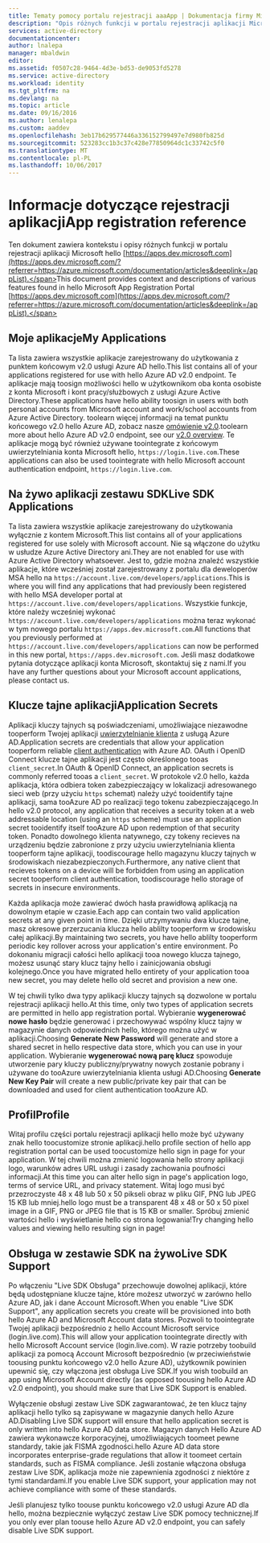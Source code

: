 ```yaml
---
title: Tematy pomocy portalu rejestracji aaaApp | Dokumentacja firmy Microsoft
description: "Opis różnych funkcji w portalu rejestracji aplikacji Microsoft hello."
services: active-directory
documentationcenter: 
author: lnalepa
manager: mbaldwin
editor: 
ms.assetid: f0507c28-9464-4d3e-bd53-de9053fd5278
ms.service: active-directory
ms.workload: identity
ms.tgt_pltfrm: na
ms.devlang: na
ms.topic: article
ms.date: 09/16/2016
ms.author: lenalepa
ms.custom: aaddev
ms.openlocfilehash: 3eb17b629577446a336152799497e7d980fb825d
ms.sourcegitcommit: 523283cc1b3c37c428e77850964dc1c33742c5f0
ms.translationtype: MT
ms.contentlocale: pl-PL
ms.lasthandoff: 10/06/2017
---
```

# <a name="app-registration-reference"></a><span data-ttu-id="64270-103">Informacje dotyczące rejestracji aplikacji</span><span class="sxs-lookup"><span data-stu-id="64270-103">App registration reference</span></span>
<span data-ttu-id="64270-104">Ten dokument zawiera kontekstu i opisy różnych funkcji w portalu rejestracji aplikacji Microsoft hello [https://apps.dev.microsoft.com](https://apps.dev.microsoft.com/?referrer=https://azure.microsoft.com/documentation/articles&deeplink=/appList).</span><span class="sxs-lookup"><span data-stu-id="64270-104">This document provides context and descriptions of various features found in hello Microsoft App Registration Portal [https://apps.dev.microsoft.com](https://apps.dev.microsoft.com/?referrer=https://azure.microsoft.com/documentation/articles&deeplink=/appList).</span></span>

## <a name="my-applications"></a><span data-ttu-id="64270-105">Moje aplikacje</span><span class="sxs-lookup"><span data-stu-id="64270-105">My Applications</span></span>
<span data-ttu-id="64270-106">Ta lista zawiera wszystkie aplikacje zarejestrowany do użytkowania z punktem końcowym v2.0 usługi Azure AD hello.</span><span class="sxs-lookup"><span data-stu-id="64270-106">This list contains all of your applications registered for use with hello Azure AD v2.0 endpoint.</span></span>  <span data-ttu-id="64270-107">Te aplikacje mają toosign możliwości hello w użytkownikom oba konta osobiste z konta Microsoft i kont pracy/służbowych z usługi Azure Active Directory.</span><span class="sxs-lookup"><span data-stu-id="64270-107">These applications have hello ability toosign in users with both personal accounts from Microsoft account and work/school accounts from Azure Active Directory.</span></span>  <span data-ttu-id="64270-108">toolearn więcej informacji na temat punktu końcowego v2.0 hello Azure AD, zobacz nasze [omówienie v2.0](active-directory-appmodel-v2-overview.md).</span><span class="sxs-lookup"><span data-stu-id="64270-108">toolearn more about hello Azure AD v2.0 endpoint, see our [v2.0 overview](active-directory-appmodel-v2-overview.md).</span></span>  <span data-ttu-id="64270-109">Te aplikacje mogą być również używane toointegrate z końcowym uwierzytelniania konta Microsoft hello, `https://login.live.com`.</span><span class="sxs-lookup"><span data-stu-id="64270-109">These applications can also be used toointegrate with hello Microsoft account authentication endpoint, `https://login.live.com`.</span></span>

## <a name="live-sdk-applications"></a><span data-ttu-id="64270-110">Na żywo aplikacji zestawu SDK</span><span class="sxs-lookup"><span data-stu-id="64270-110">Live SDK Applications</span></span>
<span data-ttu-id="64270-111">Ta lista zawiera wszystkie aplikacje zarejestrowany do użytkowania wyłącznie z kontem Microsoft.</span><span class="sxs-lookup"><span data-stu-id="64270-111">This list contains all of your applications registered for use solely with Microsoft account.</span></span>  <span data-ttu-id="64270-112">Nie są włączone do użytku w usłudze Azure Active Directory ani.</span><span class="sxs-lookup"><span data-stu-id="64270-112">They are not enabled for use with Azure Active Directory whatsoever.</span></span>  <span data-ttu-id="64270-113">Jest to, gdzie można znaleźć wszystkie aplikacje, które wcześniej został zarejestrowany z portalu dla deweloperów MSA hello na `https://account.live.com/developers/applications`.</span><span class="sxs-lookup"><span data-stu-id="64270-113">This is where you will find any applications that had previously been registered with hello MSA developer portal at `https://account.live.com/developers/applications`.</span></span>  <span data-ttu-id="64270-114">Wszystkie funkcje, które należy wcześniej wykonać `https://account.live.com/developers/applications` można teraz wykonać w tym nowego portalu `https://apps.dev.microsoft.com`.</span><span class="sxs-lookup"><span data-stu-id="64270-114">All functions that you previously performed at `https://account.live.com/developers/applications` can now be performed in this new portal, `https://apps.dev.microsoft.com`.</span></span>  <span data-ttu-id="64270-115">Jeśli masz dodatkowe pytania dotyczące aplikacji konta Microsoft, skontaktuj się z nami.</span><span class="sxs-lookup"><span data-stu-id="64270-115">If you have any further questions about your Microsoft account applications, please contact us.</span></span>

## <a name="application-secrets"></a><span data-ttu-id="64270-116">Klucze tajne aplikacji</span><span class="sxs-lookup"><span data-stu-id="64270-116">Application Secrets</span></span>
<span data-ttu-id="64270-117">Aplikacji kluczy tajnych są poświadczeniami, umożliwiające niezawodne tooperform Twojej aplikacji [uwierzytelnianie klienta](http://tools.ietf.org/html/rfc6749#section-2.3) z usługą Azure AD.</span><span class="sxs-lookup"><span data-stu-id="64270-117">Application secrets are credentials that allow your application tooperform reliable [client authentication](http://tools.ietf.org/html/rfc6749#section-2.3) with Azure AD.</span></span>  <span data-ttu-id="64270-118">OAuth i OpenID Connect klucze tajne aplikacji jest często określonego tooas `client_secret`.</span><span class="sxs-lookup"><span data-stu-id="64270-118">In OAuth & OpenID Connect, an application secrets is commonly referred tooas a `client_secret`.</span></span>  <span data-ttu-id="64270-119">W protokole v2.0 hello, każda aplikacja, która odbiera token zabezpieczający w lokalizacji adresowanego sieci web (przy użyciu `https` schemat) należy użyć tooidentify tajne aplikacji, sama tooAzure AD po realizacji tego tokenu zabezpieczającego.</span><span class="sxs-lookup"><span data-stu-id="64270-119">In hello v2.0 protocol, any application that receives a security token at a web addressable location (using an `https` scheme) must use an application secret tooidentify itself tooAzure AD upon redemption of that security token.</span></span>  <span data-ttu-id="64270-120">Ponadto dowolnego klienta natywnego, czy tokeny recieves na urządzeniu będzie zabronione z przy użyciu uwierzytelniania klienta tooperform tajne aplikacji, toodiscourage hello magazynu kluczy tajnych w środowiskach niezabezpieczonych.</span><span class="sxs-lookup"><span data-stu-id="64270-120">Furthermore, any native client that recieves tokens on a device will be forbidden from using an application secret tooperform client authentication, toodiscourage hello storage of secrets in insecure environments.</span></span>

<span data-ttu-id="64270-121">Każda aplikacja może zawierać dwóch hasła prawidłową aplikacją na dowolnym etapie w czasie.</span><span class="sxs-lookup"><span data-stu-id="64270-121">Each app can contain two valid application secrets at any given point in time.</span></span>  <span data-ttu-id="64270-122">Dzięki utrzymywaniu dwa klucze tajne, masz okresowe przerzucania klucza hello ablilty tooperform w środowisku całej aplikacji.</span><span class="sxs-lookup"><span data-stu-id="64270-122">By maintaining two secrets, you have hello ablilty tooperform periodic key rollover across your application's entire environment.</span></span>  <span data-ttu-id="64270-123">Po dokonaniu migracji całości hello aplikacji tooa nowego klucza tajnego, możesz usunąć stary klucz tajny hello i zainicjowania obsługi kolejnego.</span><span class="sxs-lookup"><span data-stu-id="64270-123">Once you have migrated hello entirety of your application tooa new secret, you may delete hello old secret and provision a new one.</span></span>

<span data-ttu-id="64270-124">W tej chwili tylko dwa typy aplikacji kluczy tajnych są dozwolone w portalu rejestracji aplikacji hello.</span><span class="sxs-lookup"><span data-stu-id="64270-124">At this time, only two types of application secrets are permitted in hello app registration portal.</span></span>  <span data-ttu-id="64270-125">Wybieranie **wygenerować nowe hasło** będzie generować i przechowywać wspólny klucz tajny w magazynie danych odpowiednich hello, którego można użyć w aplikacji.</span><span class="sxs-lookup"><span data-stu-id="64270-125">Choosing **Generate New Password** will generate and store a shared secret in hello respective data store, which you can use in your application.</span></span>  <span data-ttu-id="64270-126">Wybieranie **wygenerować nową parę klucz** spowoduje utworzenie pary kluczy publiczny/prywatny nowych zostanie pobrany i używane do tooAzure uwierzytelniania klienta usługi AD.</span><span class="sxs-lookup"><span data-stu-id="64270-126">Choosing **Generate New Key Pair** will create a new public/private key pair that can be downloaded and used for client authentication tooAzure AD.</span></span>

## <a name="profile"></a><span data-ttu-id="64270-127">Profil</span><span class="sxs-lookup"><span data-stu-id="64270-127">Profile</span></span>
<span data-ttu-id="64270-128">Witaj profilu części portalu rejestracji aplikacji hello może być używany znak hello toocustomize stronie aplikacji.</span><span class="sxs-lookup"><span data-stu-id="64270-128">hello profile section of hello app registration portal can be used toocustomize hello sign in page for your application.</span></span>  <span data-ttu-id="64270-129">W tej chwili można zmienić logowania hello strony aplikacji logo, warunków adres URL usługi i zasady zachowania poufności informacji.</span><span class="sxs-lookup"><span data-stu-id="64270-129">At this time you can alter hello sign in page's application logo, terms of service URL, and privacy statement.</span></span>  <span data-ttu-id="64270-130">Witaj logo musi być przezroczyste 48 x 48 lub 50 x 50 pikseli obraz w pliku GIF, PNG lub JPEG 15 KB lub mniej.</span><span class="sxs-lookup"><span data-stu-id="64270-130">hello logo must be a transparent 48 x 48 or 50 x 50 pixel image in a GIF, PNG or JPEG file that is 15 KB or smaller.</span></span>  <span data-ttu-id="64270-131">Spróbuj zmienić wartości hello i wyświetlanie hello co strona logowania!</span><span class="sxs-lookup"><span data-stu-id="64270-131">Try changing hello values and viewing hello resulting sign in page!</span></span>

## <a name="live-sdk-support"></a><span data-ttu-id="64270-132">Obsługa w zestawie SDK na żywo</span><span class="sxs-lookup"><span data-stu-id="64270-132">Live SDK Support</span></span>
<span data-ttu-id="64270-133">Po włączeniu "Live SDK Obsługa" przechowuje dowolnej aplikacji, które będą udostępniane klucze tajne, które możesz utworzyć w zarówno hello Azure AD, jak i dane Account Microsoft.</span><span class="sxs-lookup"><span data-stu-id="64270-133">When you enable "Live SDK Support", any application secrets you create will be provisioned into both hello Azure AD and Microsoft Account data stores.</span></span>  <span data-ttu-id="64270-134">Pozwoli to toointegrate Twojej aplikacji bezpośrednio z hello Account Microsoft service (login.live.com).</span><span class="sxs-lookup"><span data-stu-id="64270-134">This will allow your application toointegrate directly with hello Microsoft Account service (login.live.com).</span></span>  <span data-ttu-id="64270-135">W razie potrzeby toobuild aplikacji za pomocą Account Microsoft bezpośrednio (w przeciwieństwie toousing punktu końcowego v2.0 hello Azure AD), użytkownik powinien upewnić się, czy włączona jest obsługa Live SDK.</span><span class="sxs-lookup"><span data-stu-id="64270-135">If you wish toobuild an app using Microsoft Account directly (as opposed toousing hello Azure AD v2.0 endpoint), you should make sure that Live SDK Support is enabled.</span></span>

<span data-ttu-id="64270-136">Wyłączenie obsługi zestaw Live SDK zagwarantować, że ten klucz tajny aplikacji hello tylko są zapisywane w magazynie danych hello Azure AD.</span><span class="sxs-lookup"><span data-stu-id="64270-136">Disabling Live SDK support will ensure that hello application secret is only written into hello Azure AD data store.</span></span>  <span data-ttu-id="64270-137">Magazyn danych Hello Azure AD zawiera wykonawcze korporacyjnej, umożliwiających toomeet pewne standardy, takie jak FISMA zgodności.</span><span class="sxs-lookup"><span data-stu-id="64270-137">hello Azure AD data store incorporates enterprise-grade regulations that allow it toomeet certain standards, such as FISMA compliance.</span></span>  <span data-ttu-id="64270-138">Jeśli zostanie włączona obsługa zestaw Live SDK, aplikacja może nie zapewnienia zgodności z niektóre z tymi standardami.</span><span class="sxs-lookup"><span data-stu-id="64270-138">If you enable Live SDK support, your application may not achieve compliance with some of these standards.</span></span>

<span data-ttu-id="64270-139">Jeśli planujesz tylko toouse punktu końcowego v2.0 usługi Azure AD dla hello, można bezpiecznie wyłączyć zestaw Live SDK pomocy technicznej.</span><span class="sxs-lookup"><span data-stu-id="64270-139">If you only ever plan toouse hello Azure AD v2.0 endpoint, you can safely disable Live SDK support.</span></span>

